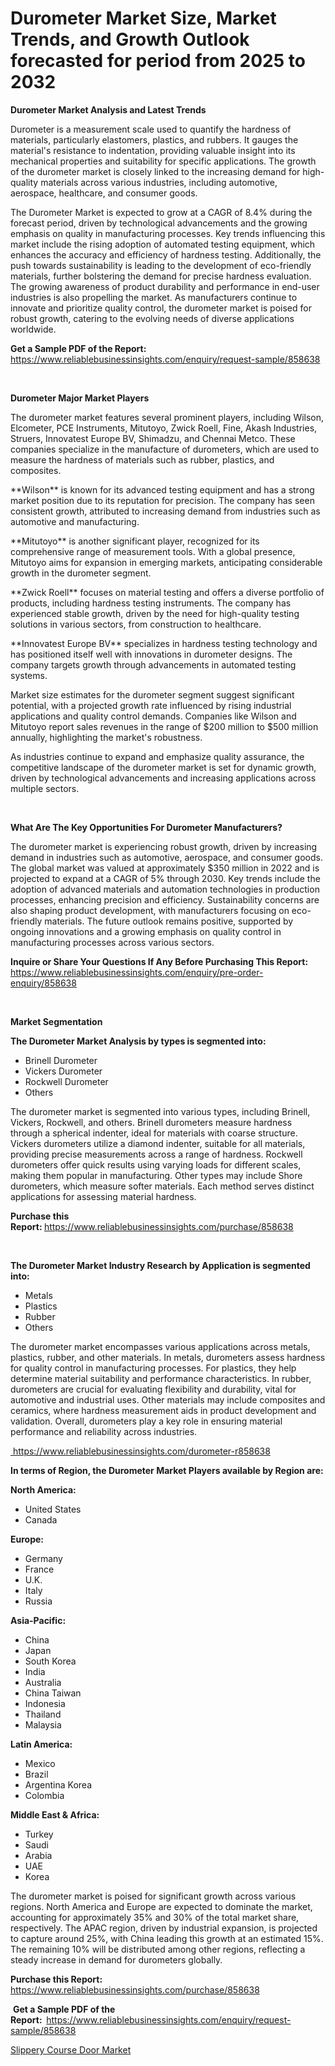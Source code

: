 <p><h1>Durometer Market Size, Market Trends, and Growth Outlook forecasted for period from 2025 to 2032</h1></p><p><strong>Durometer Market Analysis and Latest Trends</strong></p>
<p><p>Durometer is a measurement scale used to quantify the hardness of materials, particularly elastomers, plastics, and rubbers. It gauges the material's resistance to indentation, providing valuable insight into its mechanical properties and suitability for specific applications. The growth of the durometer market is closely linked to the increasing demand for high-quality materials across various industries, including automotive, aerospace, healthcare, and consumer goods.</p><p>The Durometer Market is expected to grow at a CAGR of 8.4% during the forecast period, driven by technological advancements and the growing emphasis on quality in manufacturing processes. Key trends influencing this market include the rising adoption of automated testing equipment, which enhances the accuracy and efficiency of hardness testing. Additionally, the push towards sustainability is leading to the development of eco-friendly materials, further bolstering the demand for precise hardness evaluation. The growing awareness of product durability and performance in end-user industries is also propelling the market. As manufacturers continue to innovate and prioritize quality control, the durometer market is poised for robust growth, catering to the evolving needs of diverse applications worldwide.</p></p>
<p><strong>Get a Sample PDF of the Report:&nbsp;</strong> <a href="https://www.reliablebusinessinsights.com/enquiry/request-sample/858638?utm_campaign=2144&utm_medium=2&utm_source=Github&utm_content=ia&utm_term=28022025&utm_id=durometer">https://www.reliablebusinessinsights.com/enquiry/request-sample/858638</a></p>
<p>&nbsp;</p>
<p><strong>Durometer Major Market Players</strong></p>
<p><p>The durometer market features several prominent players, including Wilson, Elcometer, PCE Instruments, Mitutoyo, Zwick Roell, Fine, Akash Industries, Struers, Innovatest Europe BV, Shimadzu, and Chennai Metco. These companies specialize in the manufacture of durometers, which are used to measure the hardness of materials such as rubber, plastics, and composites.</p><p>**Wilson** is known for its advanced testing equipment and has a strong market position due to its reputation for precision. The company has seen consistent growth, attributed to increasing demand from industries such as automotive and manufacturing. </p><p>**Mitutoyo** is another significant player, recognized for its comprehensive range of measurement tools. With a global presence, Mitutoyo aims for expansion in emerging markets, anticipating considerable growth in the durometer segment.</p><p>**Zwick Roell** focuses on material testing and offers a diverse portfolio of products, including hardness testing instruments. The company has experienced stable growth, driven by the need for high-quality testing solutions in various sectors, from construction to healthcare.</p><p>**Innovatest Europe BV** specializes in hardness testing technology and has positioned itself well with innovations in durometer designs. The company targets growth through advancements in automated testing systems.</p><p>Market size estimates for the durometer segment suggest significant potential, with a projected growth rate influenced by rising industrial applications and quality control demands. Companies like Wilson and Mitutoyo report sales revenues in the range of $200 million to $500 million annually, highlighting the market's robustness. </p><p>As industries continue to expand and emphasize quality assurance, the competitive landscape of the durometer market is set for dynamic growth, driven by technological advancements and increasing applications across multiple sectors.</p></p>
<p>&nbsp;</p>
<p><strong>What Are The Key Opportunities For Durometer Manufacturers?</strong></p>
<p><p>The durometer market is experiencing robust growth, driven by increasing demand in industries such as automotive, aerospace, and consumer goods. The global market was valued at approximately $350 million in 2022 and is projected to expand at a CAGR of 5% through 2030. Key trends include the adoption of advanced materials and automation technologies in production processes, enhancing precision and efficiency. Sustainability concerns are also shaping product development, with manufacturers focusing on eco-friendly materials. The future outlook remains positive, supported by ongoing innovations and a growing emphasis on quality control in manufacturing processes across various sectors.</p></p>
<p><strong>Inquire or Share Your Questions If Any Before Purchasing This Report:</strong> <a href="https://www.reliablebusinessinsights.com/enquiry/pre-order-enquiry/858638?utm_campaign=2144&utm_medium=2&utm_source=Github&utm_content=ia&utm_term=28022025&utm_id=durometer">https://www.reliablebusinessinsights.com/enquiry/pre-order-enquiry/858638</a></p>
<p>&nbsp;</p>
<p><strong>Market Segmentation</strong></p>
<p><strong>The Durometer Market Analysis by types is segmented into:</strong></p>
<p><ul><li>Brinell Durometer</li><li>Vickers Durometer</li><li>Rockwell Durometer</li><li>Others</li></ul></p>
<p><p>The durometer market is segmented into various types, including Brinell, Vickers, Rockwell, and others. Brinell durometers measure hardness through a spherical indenter, ideal for materials with coarse structure. Vickers durometers utilize a diamond indenter, suitable for all materials, providing precise measurements across a range of hardness. Rockwell durometers offer quick results using varying loads for different scales, making them popular in manufacturing. Other types may include Shore durometers, which measure softer materials. Each method serves distinct applications for assessing material hardness.</p></p>
<p><strong>Purchase this Report:&nbsp;</strong><a href="https://www.reliablebusinessinsights.com/purchase/858638?utm_campaign=2144&utm_medium=2&utm_source=Github&utm_content=ia&utm_term=28022025&utm_id=durometer">https://www.reliablebusinessinsights.com/purchase/858638</a></p>
<p>&nbsp;</p>
<p><strong>The Durometer Market Industry Research by Application is segmented into:</strong></p>
<p><ul><li>Metals</li><li>Plastics</li><li>Rubber</li><li>Others</li></ul></p>
<p><p>The durometer market encompasses various applications across metals, plastics, rubber, and other materials. In metals, durometers assess hardness for quality control in manufacturing processes. For plastics, they help determine material suitability and performance characteristics. In rubber, durometers are crucial for evaluating flexibility and durability, vital for automotive and industrial uses. Other materials may include composites and ceramics, where hardness measurement aids in product development and validation. Overall, durometers play a key role in ensuring material performance and reliability across industries.</p></p>
<p><a href="https://www.reliablebusinessinsights.com/durometer-r858638?utm_campaign=2144&utm_medium=2&utm_source=Github&utm_content=ia&utm_term=28022025&utm_id=durometer">&nbsp;https://www.reliablebusinessinsights.com/durometer-r858638</a></p>
<p><strong>In terms of Region, the Durometer Market Players available by Region are:</strong></p>
<p>
    <p> <strong> North America: </strong>
        <ul>
            <li>United States</li>
            <li>Canada</li>
        </ul>
        </p> 
    <p> <strong> Europe: </strong>
        <ul>
            <li>Germany</li>
            <li>France</li>
            <li>U.K.</li>
            <li>Italy</li>
            <li>Russia</li>
        </ul>
        </p> 
    <p> <strong> Asia-Pacific: </strong>
        <ul>
            <li>China</li>
            <li>Japan</li>
            <li>South Korea</li>
            <li>India</li>
            <li>Australia</li>
            <li>China Taiwan</li>
            <li>Indonesia</li>
            <li>Thailand</li>
            <li>Malaysia</li>
        </ul>
        </p> 
    <p> <strong> Latin America: </strong>
        <ul>
            <li>Mexico</li>
            <li>Brazil</li>
            <li>Argentina Korea</li>
            <li>Colombia</li>
        </ul>
        </p> 
    <p> <strong> Middle East & Africa: </strong>
        <ul>
            <li>Turkey</li>
            <li>Saudi</li>
            <li>Arabia</li>
            <li>UAE</li>
            <li>Korea</li>
        </ul>
    </p>
    </p>
<p><p>The durometer market is poised for significant growth across various regions. North America and Europe are expected to dominate the market, accounting for approximately 35% and 30% of the total market share, respectively. The APAC region, driven by industrial expansion, is projected to capture around 25%, with China leading this growth at an estimated 15%. The remaining 10% will be distributed among other regions, reflecting a steady increase in demand for durometers globally.</p></p>
<p><strong>Purchase this Report: </strong><a href="https://www.reliablebusinessinsights.com/purchase/858638?utm_campaign=2144&utm_medium=2&utm_source=Github&utm_content=ia&utm_term=28022025&utm_id=durometer">https://www.reliablebusinessinsights.com/purchase/858638</a></p>
<p>&nbsp;<strong>Get a Sample PDF of the Report:&nbsp;&nbsp;</strong><a href="https://www.reliablebusinessinsights.com/enquiry/request-sample/858638?utm_campaign=2144&utm_medium=2&utm_source=Github&utm_content=ia&utm_term=28022025&utm_id=durometer">https://www.reliablebusinessinsights.com/enquiry/request-sample/858638</a></p>
<p><strong></strong></p>
<p><p><a href="https://github.com/rahebeinum/Market-Research-Report-List-1/blob/main/slippery-course-door-market.md?utm_campaign=2144&utm_medium=2&utm_source=Github&utm_content=ia&utm_term=28022025&utm_id=durometer">Slippery Course Door Market</a></p></p>